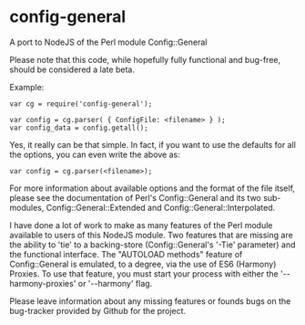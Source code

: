 config-general
==============

A port to NodeJS of the Perl module Config::General

Please note that this code, while hopefully fully functional and bug-free,
should be considered a late beta.

Example:
	
	var cg = require('config-general');
	
	var config = cg.parser( { ConfigFile: <filename> } );
	var config_data = config.getall();

Yes, it really can be that simple. In fact, if you want to use the defaults
for all the options, you can even write the above as:
	
	var config = cg.parser(<filename>);

For more information about available options and the format of the file
itself, please see the documentation of Perl's Config::General and its
two sub-modules, Config::General::Extended and Config::General::Interpolated.

I have done a lot of work to make as many features of the Perl module
available to users of this NodeJS module. Two features that are missing are
the ability to 'tie' to a backing-store (Config::General's '-Tie' parameter)
and the functional interface. The "AUTOLOAD methods" feature of
Config::General is emulated, to a degree, via the use of ES6 (Harmony)
Proxies. To use that feature, you must start your process with either the
'--harmony-proxies' or '--harmony' flag.

Please leave information about any missing features or founds bugs on the
bug-tracker provided by Github for the project.
